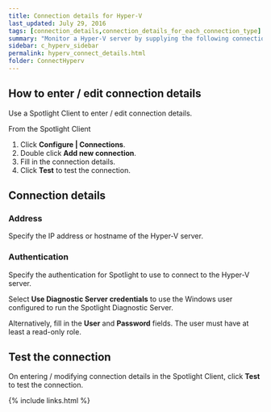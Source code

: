```yaml
---
title: Connection details for Hyper-V
last_updated: July 29, 2016
tags: [connection_details,connection_details_for_each_connection_type]
summary: "Monitor a Hyper-V server by supplying the following connection details to Spotlight."
sidebar: c_hyperv_sidebar
permalink: hyperv_connect_details.html
folder: ConnectHyperv
---
```



## How to enter / edit connection details

Use a Spotlight Client to enter / edit connection details.

From the Spotlight Client

1.  Click **Configure \| Connections**.
2.  Double click **Add new connection**.
3.  Fill in the connection details.
4.  Click **Test** to test the connection.

## Connection details

### Address

Specify the IP address or hostname of the Hyper-V server.


### Authentication

Specify the authentication for Spotlight to use to connect to the Hyper-V server.

Select **Use Diagnostic Server credentials** to use the Windows user configured to run the Spotlight Diagnostic Server.

Alternatively, fill in the **User** and **Password** fields. The user must have at least a read-only role.


## Test the connection
On entering / modifying connection details in the Spotlight Client, click **Test** to test the connection.


{% include links.html %}
